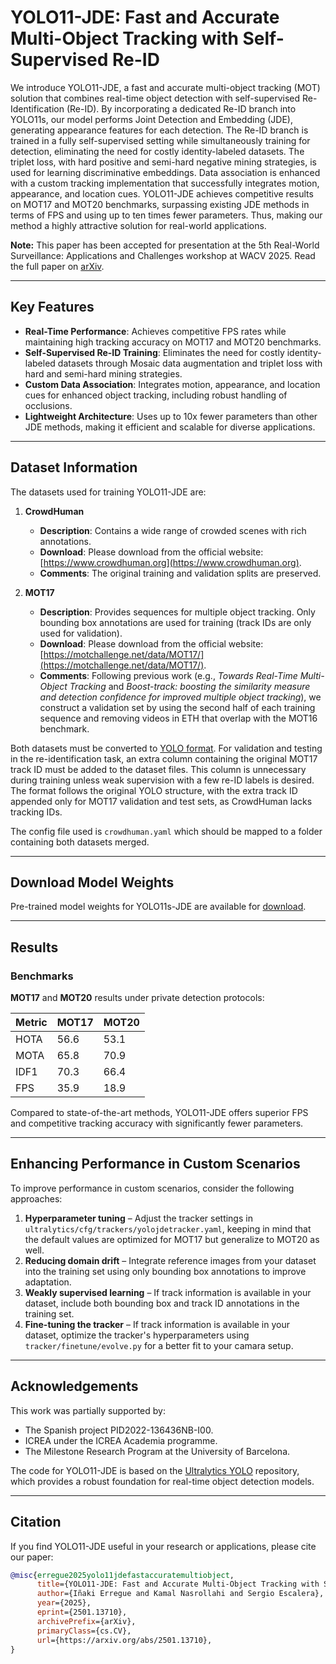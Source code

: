 # YOLO11-JDE: Fast and Accurate Multi-Object Tracking with Self-Supervised Re-ID

We introduce YOLO11-JDE, a fast and accurate multi-object tracking (MOT) solution that combines real-time object detection with self-supervised Re-Identification (Re-ID). By incorporating a dedicated Re-ID branch into YOLO11s, our model performs Joint Detection and Embedding (JDE), generating appearance features for each detection. The Re-ID branch is trained in a fully self-supervised setting while simultaneously training for detection, eliminating the need for costly identity-labeled datasets. The triplet loss, with hard positive and semi-hard negative mining strategies, is used for learning discriminative embeddings. Data association is enhanced with a custom tracking implementation that successfully integrates motion, appearance, and location cues. YOLO11-JDE achieves competitive results on MOT17 and MOT20 benchmarks, surpassing existing JDE methods in terms of FPS and using up to ten times fewer parameters. Thus, making our method a highly attractive solution for real-world applications.

**Note:** This paper has been accepted for presentation at the 5th Real-World Surveillance: Applications and Challenges workshop at WACV 2025. Read the full paper on [arXiv](https://arxiv.org/abs/2501.13710v1).

---

## Key Features

- **Real-Time Performance**: Achieves competitive FPS rates while maintaining high tracking accuracy on MOT17 and MOT20 benchmarks.
- **Self-Supervised Re-ID Training**: Eliminates the need for costly identity-labeled datasets through Mosaic data augmentation and triplet loss with hard and semi-hard mining strategies.
- **Custom Data Association**: Integrates motion, appearance, and location cues for enhanced object tracking, including robust handling of occlusions.
- **Lightweight Architecture**: Uses up to 10x fewer parameters than other JDE methods, making it efficient and scalable for diverse applications.

---

## Dataset Information

The datasets used for training YOLO11-JDE are:

1. **CrowdHuman**  
   - **Description**: Contains a wide range of crowded scenes with rich annotations.
   - **Download**: Please download from the official website: [https://www.crowdhuman.org](https://www.crowdhuman.org).
   - **Comments**: The original training and validation splits are preserved.

2. **MOT17**  
   - **Description**: Provides sequences for multiple object tracking. Only bounding box annotations are used for training (track IDs are only used for validation).  
   - **Download**: Please download from the official website: [https://motchallenge.net/data/MOT17/](https://motchallenge.net/data/MOT17/).
   - **Comments**: Following previous work (e.g., *Towards Real-Time Multi-Object Tracking* and *Boost-track: boosting the similarity measure and detection confidence for improved multiple object tracking*), we construct a validation set by using the second half of each training sequence and removing videos in ETH that overlap with the MOT16 benchmark.
  
Both datasets must be converted to [YOLO format](https://docs.ultralytics.com/datasets/detect/). For validation and testing in the re-identification task, an extra column containing the original MOT17 track ID must be added to the dataset files. This column is unnecessary during training unless weak supervision with a few re-ID labels is desired. The format follows the original YOLO structure, with the extra track ID appended only for MOT17 validation and test sets, as CrowdHuman lacks tracking IDs.

The config file used is `crowdhuman.yaml` which should be mapped to a folder containing both datasets merged.

---

## Download Model Weights

Pre-trained model weights for YOLO11s-JDE are available for [download](https://drive.google.com/drive/folders/16btXRPikwXOsaItn06p4A8cBhTiIJdoZ?usp=share_link).

---

## Results

### Benchmarks
**MOT17** and **MOT20** results under private detection protocols:

| Metric   | MOT17 | MOT20 |
|----------|-------|-------|
| HOTA     | 56.6  | 53.1  |
| MOTA     | 65.8  | 70.9  |
| IDF1     | 70.3  | 66.4  |
| FPS      | 35.9  | 18.9  |

Compared to state-of-the-art methods, YOLO11-JDE offers superior FPS and competitive tracking accuracy with significantly fewer parameters.

---

## Enhancing Performance in Custom Scenarios

To improve performance in custom scenarios, consider the following approaches:

1. **Hyperparameter tuning** – Adjust the tracker settings in `ultralytics/cfg/trackers/yolojdetracker.yaml`, keeping in mind that the default values are optimized for MOT17 but generalize to MOT20 as well.  
2. **Reducing domain drift** – Integrate reference images from your dataset into the training set using only bounding box annotations to improve adaptation.  
3. **Weakly supervised learning** – If track information is available in your dataset, include both bounding box and track ID annotations in the training set.  
4. **Fine-tuning the tracker** – If track information is available in your dataset, optimize the tracker's hyperparameters using `tracker/finetune/evolve.py` for a better fit to your camara setup.

---

## Acknowledgements

This work was partially supported by:
- The Spanish project PID2022-136436NB-I00.
- ICREA under the ICREA Academia programme.
- The Milestone Research Program at the University of Barcelona.

The code for YOLO11-JDE is based on the [Ultralytics YOLO](https://github.com/ultralytics/ultralytics) repository, which provides a robust foundation for real-time object detection models.


---

## Citation

If you find YOLO11-JDE useful in your research or applications, please cite our paper:

```bibtex
@misc{erregue2025yolo11jdefastaccuratemultiobject,
      title={YOLO11-JDE: Fast and Accurate Multi-Object Tracking with Self-Supervised Re-ID}, 
      author={Iñaki Erregue and Kamal Nasrollahi and Sergio Escalera},
      year={2025},
      eprint={2501.13710},
      archivePrefix={arXiv},
      primaryClass={cs.CV},
      url={https://arxiv.org/abs/2501.13710}, 
}
```